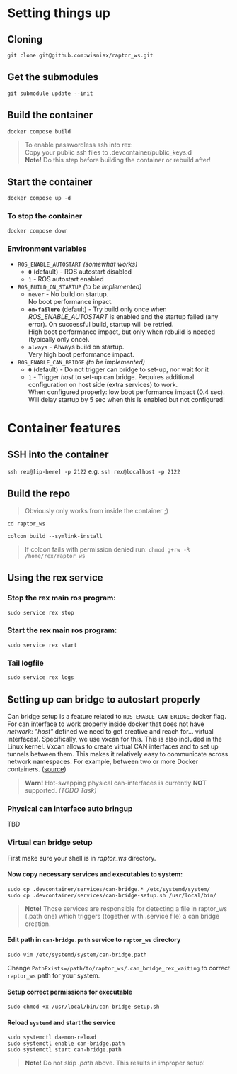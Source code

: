 # Setting things up
## Cloning
`git clone git@github.com:wisniax/raptor_ws.git`

## Get the submodules
`git submodule update --init`

## Build the container
`docker compose build`
> To enable passwordless ssh into rex: \
> Copy your public ssh files to .devcontainer/public_keys.d \
> **Note!** Do this step before building the container or rebuild after!

## Start the container
`docker compose up -d`

### To stop the container
`docker compose down`

### Environment variables
- `ROS_ENABLE_AUTOSTART` *(somewhat works)*
    - **`0`** (default) - ROS autostart disabled
    - `1` - ROS autostart enabled
- `ROS_BUILD_ON_STARTUP` *(to be implemented)*
    - `never` - No build on startup. \
    No boot performance inpact.
    - **`on-failure`** (default) - Try build only once when *ROS_ENABLE_AUTOSTART* is enabled and the startup failed (any error). 
    On successful build, startup will be retried. \
    High boot performance impact, but only when rebuild is needed (typically only once).
    - `always` - Always build on startup. \
    Very high boot performance impact.
- `ROS_ENABLE_CAN_BRIDGE` *(to be implemented)*
    - **`0`** (default) - Do not trigger can bridge to set-up, nor wait for it
    - `1` - Trigger *host* to set-up can bridge. Requires additional configuration on host side (extra services) to work. \
    When configured properly: low boot performance impact (0.4 sec). Will delay startup by 5 sec when this is enabled but not configured!

# Container features
## SSH into the container
`ssh rex@[ip-here] -p 2122`
e.g. `ssh rex@localhost -p 2122`

## Build the repo
> Obviously only works from inside the container ;)

`cd raptor_ws`

`colcon build --symlink-install`
> If colcon fails with permission denied run:
`chmod g+rw -R /home/rex/raptor_ws`

## Using the rex service
### Stop the rex main ros program:
`sudo service rex stop`

### Start the rex main ros program:
`sudo service rex start`

### Tail logfile
`sudo service rex logs`

## Setting up can bridge to autostart properly
Can bridge setup is a feature related to `ROS_ENABLE_CAN_BRIDGE` docker flag. 
For can interface to work properly inside docker that does not have *network: "host"* defined we need to get creative and reach for... virtual interfaces!. Specifically, we use vxcan for this. This is also included in the Linux kernel. Vxcan allows to create virtual CAN interfaces and to set up tunnels between them. This makes it relatively easy to communicate across network namespaces. For example, between two or more Docker containers. ([source](https://www.systec-electronic.com/en/demo/blog/article/news-socketcan-docker-the-solution))

> **Warn!** Hot-swapping physical can-interfaces is currently **NOT** supported. *(TODO Task)*

### Physical can interface auto bringup
TBD

### Virtual can bridge setup
First make sure your shell is in *raptor_ws* directory.

#### Now copy necessary services and executables to system:
```
sudo cp .devcontainer/services/can-bridge.* /etc/systemd/system/
sudo cp .devcontainer/services/can-bridge-setup.sh /usr/local/bin/
```
> **Note!** Those services are responsible for detecting a file in raptor_ws (.path one) which triggers (together with .service file) a can bridge creation.

#### Edit path in `can-bridge.path` service to `raptor_ws` directory
```
sudo vim /etc/systemd/system/can-bridge.path
```
Change `PathExists=/path/to/raptor_ws/.can_bridge_rex_waiting` to correct `raptor_ws` path for your system.

#### Setup correct permissions for executable
```
sudo chmod +x /usr/local/bin/can-bridge-setup.sh
```

#### Reload `systemd` and start the service
```
sudo systemctl daemon-reload
sudo systemctl enable can-bridge.path
sudo systemctl start can-bridge.path
```
> **Note!** Do not skip *.path* above. This results in improper setup!